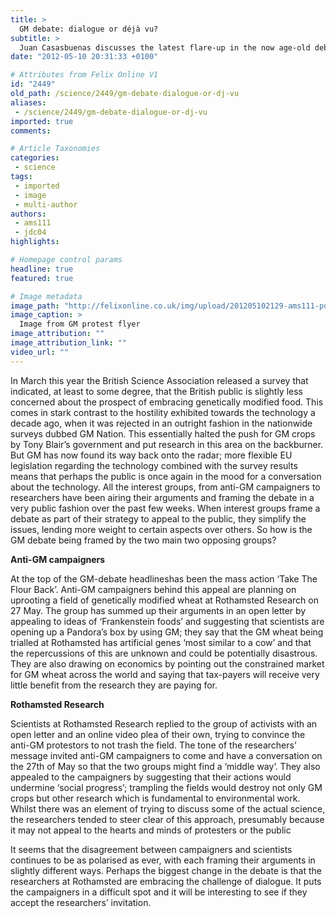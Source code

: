 ```yaml
---
title: >
  GM debate: dialogue or déjà vu?
subtitle: >
  Juan Casasbuenas discusses the latest flare-up in the now age-old debate
date: "2012-05-10 20:31:33 +0100"

# Attributes from Felix Online V1
id: "2449"
old_path: /science/2449/gm-debate-dialogue-or-dj-vu
aliases:
 - /science/2449/gm-debate-dialogue-or-dj-vu
imported: true
comments:

# Article Taxonomies
categories:
 - science
tags:
 - imported
 - image
 - multi-author
authors:
 - ams111
 - jdc04
highlights:

# Homepage control params
headline: true
featured: true

# Image metadata
image_path: "http://felixonline.co.uk/img/upload/201205102129-ams111-poster-copy.jpg"
image_caption: >
  Image from GM protest flyer
image_attribution: ""
image_attribution_link: ""
video_url: ""
---
```


In March this year the British Science Association released a survey that indicated, at least to some degree, that the British public is slightly less concerned about the prospect of embracing genetically modified food. This comes in stark contrast to the hostility exhibited towards the technology a decade ago, when it was rejected in an outright fashion in the nationwide surveys dubbed GM Nation. This essentially halted the push for GM crops by Tony Blair’s government and put research in this area on the backburner. But GM has now found its way back onto the radar; more flexible EU legislation regarding the technology combined with the survey results means that perhaps the public is once again in the mood for a conversation about the technology. All the interest groups, from anti-GM campaigners to researchers have been airing their arguments and framing the debate in a very public fashion over the past few weeks. When interest groups frame a debate as part of their strategy to appeal to the public, they simplify the issues, lending more weight to certain aspects over others. So how is the GM debate being framed by the two main two opposing groups?

__Anti-GM campaigners__

At the top of the GM-debate headlineshas been the mass action ‘Take The Flour Back’. Anti-GM campaigners behind this appeal are planning on uprooting a field of genetically modified wheat at Rothamsted Research on 27 May. The group has summed up their arguments in an open letter by appealing to ideas of ‘Frankenstein foods’ and suggesting that scientists are opening up a Pandora’s box by using GM; they say that the GM wheat being trialled at Rothamsted has artificial genes ‘most similar to a cow’ and that the repercussions of this are unknown and could be potentially disastrous. They are also drawing on economics by pointing out the constrained market for GM wheat across the world and saying that tax-payers will receive very little benefit from the research they are paying for.

__Rothamsted Research__

Scientists at Rothamsted Research replied to the group of activists with an open letter and an online video plea of their own, trying to convince the anti-GM protestors to not trash the field. The tone of the researchers’ message invited anti-GM campaigners to come and have a conversation on the 27th of May so that the two groups might find a ‘middle way’. They also appealed to the campaigners by suggesting that their actions would undermine ‘social progress’; trampling the fields would destroy not only GM crops but other research which is fundamental to environmental work. Whilst there was an element of trying to discuss some of the actual science, the researchers tended to steer clear of this approach, presumably because it may not appeal to the hearts and minds of protesters or the public

It seems that the disagreement between campaigners and scientists continues to be as polarised as ever, with each framing their arguments in slightly different ways. Perhaps the biggest change in the debate is that the researchers at Rothamsted are embracing the challenge of dialogue. It puts the campaigners in a difficult spot and it will be interesting to see if they accept the researchers’ invitation.
